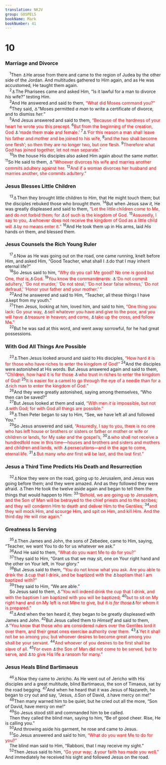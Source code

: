 ```yaml
---
translation: NKJV
group: GOSPELS
bookName: Mark 
bookNumber: 41
---
```


<div class="title"><h1>10</h1><h3>Marriage and Divorce</h3></div>
<span class="verse mac_10_1"> <sup>1</sup>Then <a data-toggle="tooltip" data-placement="bottom" title="Matt. 19:1–9; John 10:40; 11:7">⚓</a>He arose from there and came to the region of Judea by the other side of the Jordan. And multitudes gathered to Him again, and as He was accustomed, He taught them again.<br/></span>
<span class="verse mac_10_2"> <sup>2</sup><a data-toggle="tooltip" data-placement="bottom" title="Matt. 19:3">⚓</a>The Pharisees came and asked Him, “Is it lawful for a man to divorce <i>his</i> wife?” testing Him.<br/></span>
<span class="verse mac_10_3"> <sup>3</sup>And He answered and said to them, <font color="red">“What did Moses command you?”</font><br/></span>
<span class="verse mac_10_4"> <sup>4</sup>They said, <a data-toggle="tooltip" data-placement="bottom" title="Deut. 24:1–4; Matt. 5:31; 19:7">⚓</a>“Moses permitted <i>a</i> <i>man</i> to write a certificate of divorce, and to dismiss <i>her.</i>”<br/></span>
<span class="verse mac_10_5"> <sup>5</sup>And Jesus answered and said to them, <font color="red">“Because of the hardness of your heart he wrote you this precept.</font></span>
<span class="verse mac_10_6"><sup>6</sup><font color="red">But from the beginning of the creation, God </font><a data-toggle="tooltip" data-placement="bottom" title="Gen. 1:27; 5:2">⚓</a><font color="red">‘made them male and female.’</font></span>
<span class="verse mac_10_7"><sup>7</sup><a data-toggle="tooltip" data-placement="bottom" title="Gen. 2:24; (1 Cor. 6:16); Eph. 5:31">⚓</a><font color="red">‘For this reason a man shall leave his father and mother and be joined to his wife,</font></span>
<span class="verse mac_10_8"><sup>8</sup><font color="red">and the two shall become one flesh’;  so then they are no longer two, but one flesh.</font></span>
<span class="verse mac_10_9"><sup>9</sup><font color="red">Therefore what God has joined together, let not man separate.”</font><br/></span>
<span class="verse mac_10_10"> <sup>10</sup>In the house His disciples also asked Him again about the same <i>matter.</i></span>
<span class="verse mac_10_11"><sup>11</sup>So He said to them, <a data-toggle="tooltip" data-placement="bottom" title="Ex. 20:14; (Matt. 5:32; 19:9); Luke 16:18; (Rom. 7:3); 1 Cor. 7:10, 11">⚓</a><font color="red">“Whoever divorces his wife and marries another commits adultery against her.</font></span>
<span class="verse mac_10_12"><sup>12</sup><font color="red">And if a woman divorces her husband and marries another, she commits adultery.”</font><br/></span>
<div class="title"><h3>Jesus Blesses Little Children</h3></div>
<span class="verse mac_10_13"> <sup>13</sup><a data-toggle="tooltip" data-placement="bottom" title="Matt. 19:13–15; Luke 18:15–17">⚓</a>Then they brought little children to Him, that He might touch them; but the disciples rebuked those who brought <i>them.</i></span>
<span class="verse mac_10_14"><sup>14</sup>But when Jesus saw <i>it,</i> He was greatly displeased and said to them, <font color="red">“Let the little children come to Me, and do not forbid them; for </font><a data-toggle="tooltip" data-placement="bottom" title="(1 Cor. 14:20; 1 Pet. 2:2)">⚓</a><font color="red">of such is the kingdom of God.</font></span>
<span class="verse mac_10_15"><sup>15</sup><font color="red">Assuredly, I say to you, </font><a data-toggle="tooltip" data-placement="bottom" title="Matt. 18:3, 4; 19:14; Luke 18:17">⚓</a><font color="red">whoever does not receive the kingdom of God as a little child will </font><a data-toggle="tooltip" data-placement="bottom" title="Luke 13:28">⚓</a><font color="red">by no means enter it.”</font></span>
<span class="verse mac_10_16"><sup>16</sup>And He took them up in His arms, laid <i>His</i> hands on them, and blessed them.<br/></span>
<div class="title"><h3>Jesus Counsels the Rich Young Ruler</h3></div>
<span class="verse mac_10_17"> <sup>17</sup><a data-toggle="tooltip" data-placement="bottom" title="Matt. 19:16–30; Luke 18:18–30">⚓</a>Now as He was going out on the road, one came running, knelt before Him, and asked Him, “Good Teacher, what shall I <a data-toggle="tooltip" data-placement="bottom" title="John 6:28; Acts 2:37">⚓</a>do that I may inherit eternal life?”<br/></span>
<span class="verse mac_10_18"> <sup>18</sup>So Jesus said to him, <font color="red">“Why do you call Me good? No one <i>is</i> good but One, <i>that is,</i></font><a data-toggle="tooltip" data-placement="bottom" title="1 Sam. 2:2">⚓</a><font color="red">God.</font></span>
<span class="verse mac_10_19"><sup>19</sup><font color="red">You know the commandments: </font><a data-toggle="tooltip" data-placement="bottom" title="Ex. 20:12–16; Deut. 5:16–20; (Rom. 13:9; James 2:10, 11)">⚓</a><font color="red">‘Do not commit adultery,’ ‘Do not murder,’ ‘Do not steal,’ ‘Do not bear false witness,’ ‘Do not defraud,’ ‘Honor your father and your mother.’ ”</font><br/></span>
<span class="verse mac_10_20"> <sup>20</sup>And he answered and said to Him, “Teacher, all these things I have <a data-toggle="tooltip" data-placement="bottom" title="Phil. 3:6">⚓</a>kept from my youth.”<br/></span>
<span class="verse mac_10_21"> <sup>21</sup>Then Jesus, looking at him, loved him, and said to him, <font color="red">“One thing you lack: Go your way, </font><a data-toggle="tooltip" data-placement="bottom" title="(Luke 12:33; 16:9)">⚓</a><font color="red">sell whatever you have and give to the poor, and you will have </font><a data-toggle="tooltip" data-placement="bottom" title="Matt. 6:19, 20; 19:21">⚓</a><font color="red">treasure in heaven; and come, </font><a data-toggle="tooltip" data-placement="bottom" title="(Mark 8:34)">⚓</a><font color="red">take up the cross, and follow Me.”</font><br/></span>
<span class="verse mac_10_22"> <sup>22</sup>But he was sad at this word, and went away sorrowful, for he had great possessions.<br/></span>
<div class="title"><h3>With God All Things Are Possible</h3></div>
<span class="verse mac_10_23"> <sup>23</sup><a data-toggle="tooltip" data-placement="bottom" title="Matt. 19:23; (Mark 4:19); Luke 18:24">⚓</a>Then Jesus looked around and said to His disciples, <font color="red">“How hard it is for those who have riches to enter the kingdom of God!”</font></span>
<span class="verse mac_10_24"><sup>24</sup>And the disciples were astonished at His words. But Jesus answered again and said to them, <font color="red">“Children, how hard it is for those </font><a data-toggle="tooltip" data-placement="bottom" title="Job 31:24; Ps. 52:7; 62:10; (Prov. 11:28; 1 Tim. 6:17)">⚓</a><font color="red">who trust in riches to enter the kingdom of God!</font></span>
<span class="verse mac_10_25"><sup>25</sup><font color="red">It is easier for a camel to go through the eye of a needle than for a </font><a data-toggle="tooltip" data-placement="bottom" title="(Matt. 13:22; 19:24)">⚓</a><font color="red">rich man to enter the kingdom of God.”</font><br/></span>
<span class="verse mac_10_26"> <sup>26</sup>And they were greatly astonished, saying among themselves, “Who then can be saved?”<br/></span>
<span class="verse mac_10_27"> <sup>27</sup>But Jesus looked at them and said, <font color="red">“With men <i>it is</i> impossible, but not </font><a data-toggle="tooltip" data-placement="bottom" title="Job 42:2; Jer. 32:17; Matt. 19:26; Luke 1:37">⚓</a><font color="red">with God; for with God all things are possible.”</font><br/></span>
<span class="verse mac_10_28"> <sup>28</sup><a data-toggle="tooltip" data-placement="bottom" title="Matt. 19:27; Luke 18:28">⚓</a>Then Peter began to say to Him, “See, we have left all and followed You.”<br/></span>
<span class="verse mac_10_29"> <sup>29</sup>So Jesus answered and said, <font color="red">“Assuredly, I say to you, there is no one who has left house or brothers or sisters or father or mother or wife or children or lands, for My sake and the gospel’s,</font></span>
<span class="verse mac_10_30"><sup>30</sup><a data-toggle="tooltip" data-placement="bottom" title="2 Chr. 25:9; Luke 18:29, 30">⚓</a><font color="red">who shall not receive a hundredfold now in this time—houses and brothers and sisters and mothers and children and lands, with </font><a data-toggle="tooltip" data-placement="bottom" title="1 Thess. 3:3; 2 Tim. 3:12; (1 Pet. 4:12, 13)">⚓</a><font color="red">persecutions—and in the age to come, eternal life.</font></span>
<span class="verse mac_10_31"><sup>31</sup><a data-toggle="tooltip" data-placement="bottom" title="Matt. 19:30; 20:16; Luke 13:30">⚓</a><font color="red">But many <i>who are</i> first will be last, and the last first.”</font><br/></span>
<div class="title"><h3>Jesus a Third Time Predicts His Death and Resurrection</h3></div>
<span class="verse mac_10_32"> <sup>32</sup><a data-toggle="tooltip" data-placement="bottom" title="Matt. 20:17–19; Luke 18:31–33">⚓</a>Now they were on the road, going up to Jerusalem, and Jesus was going before them; and they were amazed. And as they followed they were afraid. <a data-toggle="tooltip" data-placement="bottom" title="Mark 8:31; 9:31; Luke 9:22; 18:31">⚓</a>Then He took the twelve aside again and began to tell them the things that would happen to Him: </span>
<span class="verse mac_10_33"><sup>33</sup><font color="red">“Behold, we are going up to Jerusalem, and the Son of Man will be betrayed to the chief priests and to the scribes; and they will condemn Him to death and deliver Him to the Gentiles;</font></span>
<span class="verse mac_10_34"><sup>34</sup><font color="red">and they will mock Him, and scourge Him, and spit on Him, and kill Him. And the third day He will rise again.”</font><br/></span>
<div class="title"><h3>Greatness Is Serving</h3></div>
<span class="verse mac_10_35"> <sup>35</sup><a data-toggle="tooltip" data-placement="bottom" title="(James 4:3)">⚓</a>Then James and John, the sons of Zebedee, came to Him, saying, “Teacher, we want You to do for us whatever we ask.”<br/></span>
<span class="verse mac_10_36"> <sup>36</sup>And He said to them, <font color="red">“What do you want Me to do for you?”</font><br/></span>
<span class="verse mac_10_37"> <sup>37</sup>They said to Him, “Grant us that we may sit, one on Your right hand and the other on Your left, in Your glory.”<br/></span>
<span class="verse mac_10_38"> <sup>38</sup>But Jesus said to them, <font color="red">“You do not know what you ask. Are you able to drink the </font><a data-toggle="tooltip" data-placement="bottom" title="Matt. 26:39, 42; Mark 14:36; Luke 22:42; John 18:11">⚓</a><font color="red">cup that I drink, and be baptized with the </font><a data-toggle="tooltip" data-placement="bottom" title="Luke 12:50">⚓</a><font color="red">baptism that I am baptized with?”</font><br/></span>
<span class="verse mac_10_39"> <sup>39</sup>They said to Him, “We are able.”<br/> So Jesus said to them, <a data-toggle="tooltip" data-placement="bottom" title="Matt. 10:17, 18, 21, 22; 24:9; John 16:33; Acts 12:2; Rev. 1:9">⚓</a><font color="red">“You will indeed drink the cup that I drink, and with the baptism I am baptized with you will be baptized;</font></span>
<span class="verse mac_10_40"><sup>40</sup><font color="red">but to sit on My right hand and on My left is not Mine to give, but <i>it is for those</i></font><a data-toggle="tooltip" data-placement="bottom" title="(Matt. 25:34; John 17:2, 6, 24; Rom. 8:30; Heb. 11:16)">⚓</a><font color="red">for whom it is prepared.”</font><br/></span>
<span class="verse mac_10_41"> <sup>41</sup><a data-toggle="tooltip" data-placement="bottom" title="Matt. 20:24">⚓</a>And when the ten heard <i>it,</i> they began to be greatly displeased with James and John. </span>
<span class="verse mac_10_42"><sup>42</sup>But Jesus called them to <i>Himself</i> and said to them, <a data-toggle="tooltip" data-placement="bottom" title="Luke 22:25">⚓</a><font color="red">“You know that those who are considered rulers over the Gentiles lord it over them, and their great ones exercise authority over them.</font></span>
<span class="verse mac_10_43"><sup>43</sup><a data-toggle="tooltip" data-placement="bottom" title="Matt. 20:26, 28; Mark 9:35; Luke 9:48">⚓</a><font color="red">Yet it shall not be so among you; but whoever desires to become great among you shall be your servant.</font></span>
<span class="verse mac_10_44"><sup>44</sup><font color="red">And whoever of you desires to be first shall be slave of all.</font></span>
<span class="verse mac_10_45"><sup>45</sup><font color="red">For even </font><a data-toggle="tooltip" data-placement="bottom" title="Luke 22:27; John 13:14; (Phil. 2:7, 8)">⚓</a><font color="red">the Son of Man did not come to be served, but to serve, and </font><a data-toggle="tooltip" data-placement="bottom" title="Matt. 20:28; (2 Cor. 5:21; 1 Tim. 2:5, 6; Titus 2:14)">⚓</a><font color="red">to give His life a ransom for many.”</font><br/></span>
<div class="title"><h3>Jesus Heals Blind Bartimaeus</h3></div>
<span class="verse mac_10_46"> <sup>46</sup><a data-toggle="tooltip" data-placement="bottom" title="Matt. 20:29–34; Luke 18:35–43">⚓</a>Now they came to Jericho. As He went out of Jericho with His disciples and a great multitude, blind Bartimaeus, the son of Timaeus, sat by the road begging. </span>
<span class="verse mac_10_47"><sup>47</sup>And when he heard that it was Jesus of Nazareth, he began to cry out and say, “Jesus, <a data-toggle="tooltip" data-placement="bottom" title="Jer. 23:5; Matt. 22:42; Rom. 1:3, 4; Rev. 22:16">⚓</a>Son of David, <a data-toggle="tooltip" data-placement="bottom" title="Matt. 15:22; Luke 17:13">⚓</a>have mercy on me!”<br/></span>
<span class="verse mac_10_48"> <sup>48</sup>Then many warned him to be quiet; but he cried out all the more, “Son of David, have mercy on me!”<br/></span>
<span class="verse mac_10_49"> <sup>49</sup>So Jesus stood still and commanded him to be called.<br/> Then they called the blind man, saying to him, “Be of good cheer. Rise, He is calling you.”<br/></span>
<span class="verse mac_10_50"> <sup>50</sup>And throwing aside his garment, he rose and came to Jesus.<br/></span>
<span class="verse mac_10_51"> <sup>51</sup>So Jesus answered and said to him, <font color="red">“What do you want Me to do for you?”</font><br/> The blind man said to Him, “Rabboni, that I may receive my sight.”<br/></span>
<span class="verse mac_10_52"> <sup>52</sup>Then Jesus said to him, <font color="red">“Go your way; </font><a data-toggle="tooltip" data-placement="bottom" title="Matt. 9:22; Mark 5:34">⚓</a><font color="red">your faith has made you well.”</font> And immediately he received his sight and followed Jesus on the road.<br/></span>

